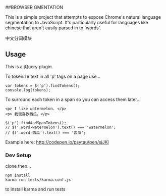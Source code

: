 ##BROWSER GMENTATION

This is a simple project that attempts to expose Chrome's natural language segmentation to JavaScript.
It's particularly useful for languages like chinese that aren't easily parsed in to 'words'.

中文分词模块

## Usage

This is a jQuery plugin.

To tokenize text in all 'p' tags on a page use...

    var tokens = $('p').findTokens();
    console.log(tokens);

To surround each token in a span so you can access them later...

    <p> I like watermelon. </p>
    <p> 我很喜歡西瓜。</p>

    $('p').findAndSpanTokens();
    // $('.word-watermelon').text() === 'watermelon';
    // $('.word-西瓜').text() === '西瓜';

Example here: http://codepen.io/psytau/pen/sjJKl

### Dev Setup

clone then...

    npm install
    karma run tests/karma.conf.js

to install karma and run tests

